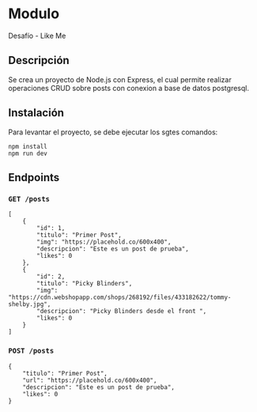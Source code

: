 # Modulo

Desafío - Like Me

## Descripción
Se crea un proyecto de Node.js con Express, el cual permite realizar operaciones CRUD sobre posts con conexion a base de datos postgresql.

## Instalación
Para levantar el proyecto, se debe ejecutar los sgtes comandos:
```
npm install
npm run dev
```

## Endpoints
### `GET /posts`
```
[
    {
        "id": 1,
        "titulo": "Primer Post",
        "img": "https://placehold.co/600x400",
        "descripcion": "Este es un post de prueba",
        "likes": 0
    },
    {
        "id": 2,
        "titulo": "Picky Blinders",
        "img": "https://cdn.webshopapp.com/shops/268192/files/433182622/tommy-shelby.jpg",
        "descripcion": "Picky Blinders desde el front ",
        "likes": 0
    }
]
```

### `POST /posts`
```
{
    "titulo": "Primer Post",
    "url": "https://placehold.co/600x400",
    "descripcion": "Este es un post de prueba",
    "likes": 0
}
```